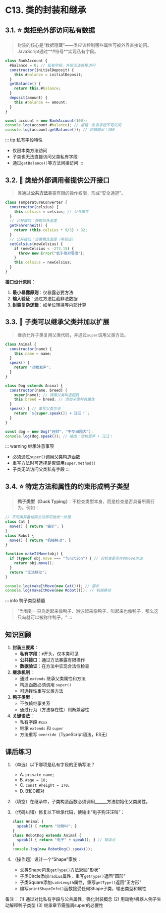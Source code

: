 # C13. 类的封装和继承

## 3.1. ⭐ 类拒绝外部访问私有数据

> 封装的核心是“数据隐藏”——类应该控制哪些属性可被外界直接访问。JavaScript通过**#符号**实现私有字段。

```javascript
class BankAccount {
  #balance = 0; // 私有字段，外部无法直接访问
  constructor(initialDeposit) {
    this.#balance = initialDeposit;
  }
  getBalance() {
    return this.#balance;
  }
  deposit(amount) {
    this.#balance += amount;
  }
}

const account = new BankAccount(100);
console.log(account.#balance); // 报错：私有字段不可访问
console.log(account.getBalance()); // 正确输出：100
```

::: tip 私有字段特性
- 仅限本类方法访问
- 子类也无法直接访问父类私有字段
- 通过`getBalance()`等方法间接访问
:::

## 3.2. 🌟 类给外部调用者提供公开接口

> 类通过**公共方法**暴露有限的操作权限，形成“安全通道”。

```javascript
class TemperatureConverter {
  constructor(celsius) {
    this.celsius = celsius; // 公共属性
  }
  // 公开接口：获取华氏温度
  getFahrenheit() {
    return (this.celsius * 9/5) + 32;
  }
  // 公开接口：设置摄氏温度（带验证）
  setCelsius(newCelsius) {
    if (newCelsius < -273.15) {
      throw new Error("低于绝对零度");
    }
    this.celsius = newCelsius;
  }
}
```

**接口设计原则**：
1. **最小暴露原则**：仅暴露必要方法
2. **输入验证**：通过方法拦截非法数据
3. **封装复杂逻辑**：如单位转换等内部计算

## 3.3. 🌟 子类可以继承父类并加以扩展

> 继承允许子类复用父类代码，并通过`super`调用父类方法。

```javascript
class Animal {
  constructor(name) {
    this.name = name;
  }
  speak() {
    return "动物发声";
  }
}

class Dog extends Animal {
  constructor(name, breed) {
    super(name); // 调用父类构造函数
    this.breed = breed; // 添加子类特有属性
  }
  speak() { // 重写父类方法
    return `${super.speak()} + 汪汪！`;
  }
}

const dog = new Dog("旺财", "中华田园犬");
console.log(dog.speak()); // 输出：动物发声 + 汪汪！
```

::: warning 继承注意事项
- 必须通过`super()`调用父类构造函数
- 重写方法时可选择是否调用`super.method()`
- 子类无法访问父类私有字段
:::

## 3.4. ⭐ 特定方法和属性的约束形成鸭子类型

> **鸭子类型（Duck Typing）**：不检查类型本身，而是检查是否具备所需行为。例如：

```javascript
// 不同类具备相同方法即可被统一处理
class Cat {
  move() { return "猫步"; }
}
class Robot {
  move() { return "机械移动"; }
}

function makeItMove(obj) {
  if (typeof obj.move === "function") { // 仅检查是否存在move方法
    return obj.move();
  }
  return "无法移动";
}

console.log(makeItMove(new Cat())); // 猫步
console.log(makeItMove(new Robot())); // 机械移动
```

::: info 鸭子类型精髓
> "当看到一只鸟走起来像鸭子、游泳起来像鸭子、叫起来也像鸭子，那么这只鸟就可以被称作鸭子。"
:::

## 知识回顾

1. **封装三要素**：
   - **私有字段**：`#`开头，仅本类可见
   - **公共接口**：通过方法暴露有限操作
   - **数据验证**：在方法中实现合法性检查
2. **继承机制**：
   - 通过 `extends` 继承父类属性和方法
   - 构造函数必须调用 `super()`
   - 可选择性重写父类方法
3. **鸭子类型**：
   - 不依赖继承关系
   - 通过行为（方法存在性）判断兼容性
4. **关键语法**：
   - 私有字段 `#xxx`
   - 继承 `extends` 和 `super`
   - 方法重写 `override`（TypeScript语法，ES无）

## 课后练习

1. （单选）以下哪项是私有字段的正确写法？
   - A. `private name;`
   - B. `#age = 18;`
   - C. `const #height = 170;`
   - D. B和C都对

2. （填空）在继承中，子类构造函数必须调用______方法初始化父类属性。

3. （代码纠错）修复以下继承代码，使输出“电子狗汪汪叫”：
   ```javascript
   class Animal {
     speak() { return "动物叫"; }
   }
   class RobotDog extends Animal {
     speak() { return "电子" + speak(); } // 错误点
   }
   console.log(new RobotDog().speak());
   ```

4. （操作题）设计一个“Shape”家族：
   - 父类Shape包含`getType()`方法返回"形状"
   - 子类Circle添加`radius`属性，重写`getType()`返回"圆形"
   - 子类Square添加`sideLength`属性，重写`getType()`返回"正方形"
   - 编写`printShapeInfo()`函数接受任何Shape子类，输出类型和属性

备注：
(1) 通过对比私有字段与公共属性，强化封装概念
(2) 用动物/机器人例子生动解释鸭子类型
(3) 继承章节需强调super的必要性
